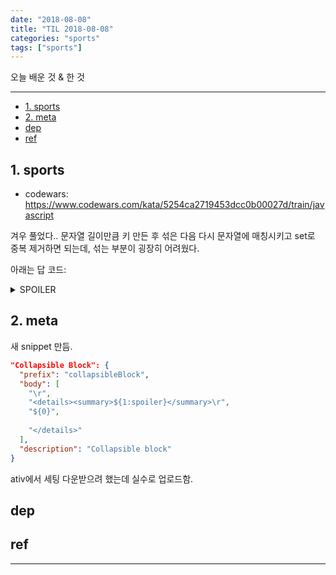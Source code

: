 ```yaml
---
date: "2018-08-08"
title: "TIL 2018-08-08"
categories: "sports"
tags: ["sports"]
---
```


오늘 배운 것 & 한 것

----------

- [1. sports](#1-sports)
- [2. meta](#2-meta)
- [dep](#dep)
- [ref](#ref)

## 1. sports

- codewars: <https://www.codewars.com/kata/5254ca2719453dcc0b00027d/train/javascript>

겨우 풀었다.. 문자열 길이만큼 키 만든 후 섞은 다음 다시 문자열에 매칭시키고 set로 중복 제거하면 되는데, 섞는 부분이 굉장히 어려웠다.

아래는 답 코드:

<details><summary>SPOILER</summary>

```js
var keys;
function permutations(string) {
  let chars = string.split('');
  let arr = [...Array(string.length).keys()];
  keys = arr;
  let sets = new Set([...keys]);
  let combis = getCombis(arr, 0, sets, '');
  console.log(combis);
  let ans = [];
  combis.forEach(e=>{
    let target = [];
    if(e.length!=keys.length){
      target = [...e.split(',')];
    }
    else target = [e];
    
    ans.push(target.map(i=>{
      return i.split('').map(x=>string[x]).join('');
    }))
  });
  ans = ans.reduce((acc, val) => acc.concat(val), []);
  console.log([...new Set(ans)]);
  return [...new Set(ans)];
}

function getCombis(arr, currentIndex, currentSets, str){
  if(currentIndex == arr.length) return (str + [...currentSets]);
  let index, sets,ks;
  [index, sets] = [currentIndex, currentSets];
  let ans = [];
  [...sets].forEach((e,i,a)=>{
    ks = [...keys];
    if(sets.has(e)){
      sets.delete(e);
      ans.push([getCombis(arr, index+1, sets, str+e)].join(''));
      sets.add(e);
    }
  });
  return ans;
}
```

</details>

## 2. meta

새 snippet 만듬.

```json
"Collapsible Block": {
  "prefix": "collapsibleBlock",
  "body": [
    "\r",
    "<details><summary>${1:spoiler}</summary>\r",
    "${0}",
    
    "</details>"
  ],
  "description": "Collapsible block"
}
```

ativ에서 세팅 다운받으려 했는데 실수로 업로드함.

## dep

## ref

----------
